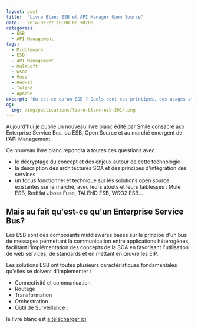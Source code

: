 ```yaml
---
layout: post
title:  "Livre Blanc ESB et API Manager Open Source"
date:   2014-09-27 10:00:00 +0200
categories:
  - ESB
  - API-Management
tags:
  - Middleware
  - ESB
  - API Management
  - MuleSoft
  - WSO2
  - Fuse
  - RedHat
  - Talend
  - Apache
excerpt: "Qu'est-ce qu'un ESB ? Quels sont ces principes, ces usages et ces enjeux ? Quelles sont les meilleures solutions Open Source du moment ?"
og:
  img: /img/publications/livre-blanc-esb-2014.png
---
```

Aujourd'hui je publie un nouveau livre blanc édité par Smile consacré aux Enterprise Service Bus, ou ESB, Open Source et au marché emergent de l'API Management.

Ce nouveau livre blanc répondra à toutes ces questions avec :

- le décryptage du concept et des enjeux autour de cette technologie
- la description des architectures SOA et des principes d'intégration des services
- un focus fonctionnel et technique sur les solutions open source existantes sur le marché, avec leurs atouts et leurs faiblesses : Mule ESB, RedHat Jboss Fuse, TALEND ESB, WSO2 ESB...

## Mais au fait qu'est-ce qu'un Enterprise Service Bus?

Les ESB sont des composants middlewares basés sur le principe d'un bus de messages permettant la communication entre applications hétérogènes, facilitant l’implémentation des concepts de la SOA en favorisant l'utilisation de web services, de standards et en mettant en œuvre les EIP.

Les solutions ESB ont toutes plusieurs caractéristiques fondamentales qu'elles se doivent d'implémenter :

- Connectivité et communication
- Routage
- Transformation
- Orchestration
- Outil de Surveillance :

le livre blanc est [a télécharger ici](http://www.smile.fr/Ressources/Livres-blancs/Erp-et-decisionnel/Esb-enterprise-service-bus)
